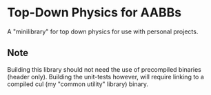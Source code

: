 # Top-Down Physics for AABBs
A "minilibrary" for top down physics for use with personal projects.

## Note
Building this library should not need the use of precompiled binaries (header only).
Building the unit-tests however, will require linking to a compiled cul (my "common utility" library) binary.

